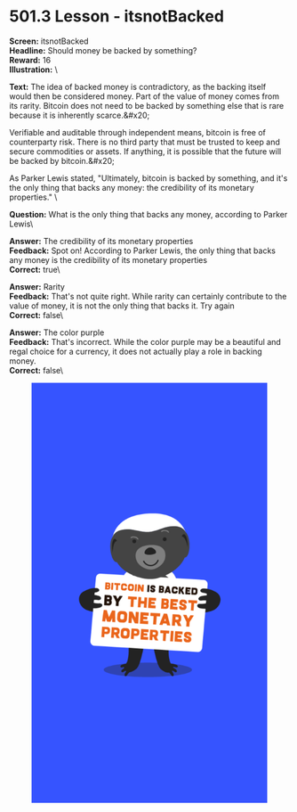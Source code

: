 # 501.3 Lesson - itsnotBacked

**Screen:** itsnotBacked\
**Headline:** Should money be backed by something?\
**Reward:** 16\
**Illustration:** \

**Text:** The idea of backed money is contradictory, as the backing itself would then be considered money. Part of the value of money comes from its rarity. Bitcoin does not need to be backed by something else that is rare because it is inherently scarce.&amp;#x20;

Verifiable and auditable through independent means, bitcoin is free of counterparty risk. There is no third party that must be trusted to keep and secure commodities or assets. If anything, it is possible that the future will be backed by bitcoin.&amp;#x20;

As Parker Lewis stated, &quot;Ultimately, bitcoin is backed by something, and it&#x27;s the only thing that backs any money: the credibility of its monetary properties.&quot;
\

**Question:** What is the only thing that backs any money, according to Parker Lewis\

**Answer:** The credibility of its monetary properties\
**Feedback:** Spot on! According to Parker Lewis, the only thing that backs any money is the credibility of its monetary properties\
**Correct:** true\

**Answer:** Rarity\
**Feedback:** That&#x27;s not quite right. While rarity can certainly contribute to the value of money, it is not the only thing that backs it. Try again\
**Correct:** false\

**Answer:** The color purple\
**Feedback:** That&#x27;s incorrect. While the color purple may be a beautiful and regal choice for a currency, it does not actually play a role in backing money.\
**Correct:** false\


<figure><img src="../.gitbook/assets/501-03.png" alt=""><figcaption></figcaption></figure>

